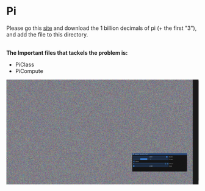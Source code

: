 # Pi
Please go this <a href="https://stuff.mit.edu/afs/sipb/contrib/pi/">site</a> and download the 1 billion decimals of pi (+ the first "3"), and add the file to this directory.<br>

<br>
<strong>The Important files that tackels the problem is: </strong>
<ul>
  <li>PiClass</li>
  <li>PiCompute</li>
</ul> 

<img src="https://github.com/Jason-Diesel/Pi/blob/main/ImagesForReadMe/ah.PNG">
